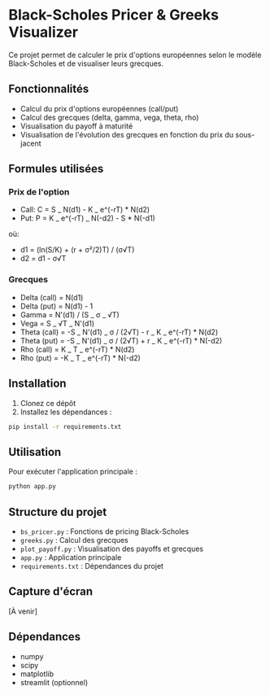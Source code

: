# Black-Scholes Pricer & Greeks Visualizer

Ce projet permet de calculer le prix d'options européennes selon le modèle Black-Scholes et de visualiser leurs grecques.

## Fonctionnalités

- Calcul du prix d'options européennes (call/put)
- Calcul des grecques (delta, gamma, vega, theta, rho)
- Visualisation du payoff à maturité
- Visualisation de l'évolution des grecques en fonction du prix du sous-jacent

## Formules utilisées

### Prix de l'option

- Call: C = S _ N(d1) - K _ e^(-rT) \* N(d2)
- Put: P = K _ e^(-rT) _ N(-d2) - S \* N(-d1)

où:

- d1 = (ln(S/K) + (r + σ²/2)T) / (σ√T)
- d2 = d1 - σ√T

### Grecques

- Delta (call) = N(d1)
- Delta (put) = N(d1) - 1
- Gamma = N'(d1) / (S _ σ _ √T)
- Vega = S _ √T _ N'(d1)
- Theta (call) = -S _ N'(d1) _ σ / (2√T) - r _ K _ e^(-rT) \* N(d2)
- Theta (put) = -S _ N'(d1) _ σ / (2√T) + r _ K _ e^(-rT) \* N(-d2)
- Rho (call) = K _ T _ e^(-rT) \* N(d2)
- Rho (put) = -K _ T _ e^(-rT) \* N(-d2)

## Installation

1. Clonez ce dépôt
2. Installez les dépendances :

```bash
pip install -r requirements.txt
```

## Utilisation

Pour exécuter l'application principale :

```bash
python app.py
```

## Structure du projet

- `bs_pricer.py` : Fonctions de pricing Black-Scholes
- `greeks.py` : Calcul des grecques
- `plot_payoff.py` : Visualisation des payoffs et grecques
- `app.py` : Application principale
- `requirements.txt` : Dépendances du projet

## Capture d'écran

[À venir]

## Dépendances

- numpy
- scipy
- matplotlib
- streamlit (optionnel)

